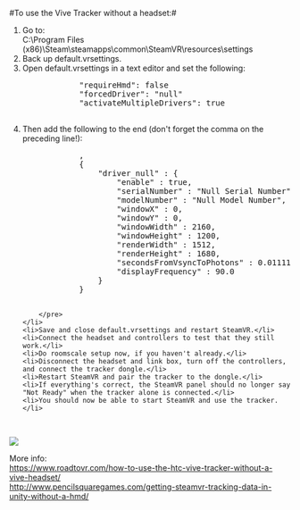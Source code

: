 #To use the Vive Tracker without a headset:#
<ol>
	<li>Go to:<br>
	C:\Program Files (x86)\Steam\steamapps\common\SteamVR\resources\settings</li>
	<li>Back up default.vrsettings.</li>
	<li>
		Open default.vrsettings in a text editor and set the following:
		<pre>
			"requireHmd": false
			"forcedDriver": "null"
			"activateMultipleDrivers": true
		</pre>
	</li>
	<li>
		Then add the following to the end (don't forget the comma on the preceding line!):
		<pre>
			,
			{
				"driver_null" : {
					"enable" : true,
					"serialNumber" : "Null Serial Number", 
					"modelNumber" : "Null Model Number",
					"windowX" : 0,
					"windowY" : 0,
					"windowWidth" : 2160,
					"windowHeight" : 1200,
					"renderWidth" : 1512,
					"renderHeight" : 1680,
					"secondsFromVsyncToPhotons" : 0.01111111,
					"displayFrequency" : 90.0
				}
			}

		</pre>
	</li>
	<li>Save and close default.vrsettings and restart SteamVR.</li>
	<li>Connect the headset and controllers to test that they still work.</li>
	<li>Do roomscale setup now, if you haven't already.</li>
	<li>Disconnect the headset and link box, turn off the controllers, and connect the tracker dongle.</li>
	<li>Restart SteamVR and pair the tracker to the dongle.</li>
	<li>If everything's correct, the SteamVR panel should no longer say "Not Ready" when the tracker alone is connected.</li>
	<li>You should now be able to start SteamVR and use the tracker.</li>
</ol>

<img src="./docs/images/tracker_along.png"><br>

More info:<br>
https://www.roadtovr.com/how-to-use-the-htc-vive-tracker-without-a-vive-headset/<br>
http://www.pencilsquaregames.com/getting-steamvr-tracking-data-in-unity-without-a-hmd/<br>

